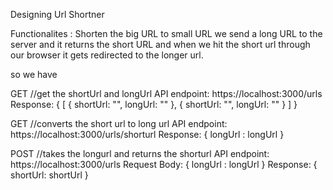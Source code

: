 Designing Url Shortner

Functionalites : Shorten the big URL to small URL
we send a long URL to the server and it returns the short URL and when we hit the short url through our browser
it gets redirected to the longer url.

so we have

GET //get the shortUrl and longUrl
API endpoint: https://localhost:3000/urls
Response:
{
    [
        {
            shortUrl: "",
            longUrl: ""
        },
        {
            shortUrl: "",
            longUrl: ""
        }
    ]
}

GET //converts the short url to long url
API endpoint: https://localhost:3000/urls/shorturl
Response: 
{
    longUrl : longUrl
}


POST //takes the longurl and returns the shorturl
API endpoint: https://localhost:3000/urls
Request Body: 
{
    longUrl : longUrl
}
Response:
{
    shortUrl: shortUrl
}